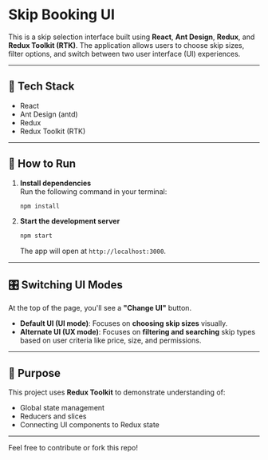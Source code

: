 # Skip Booking UI

This is a skip selection interface built using **React**, **Ant Design**, **Redux**, and **Redux Toolkit (RTK)**. The application allows users to choose skip sizes, filter options, and switch between two user interface (UI) experiences.

---

## 🧰 Tech Stack

- React
- Ant Design (antd)
- Redux
- Redux Toolkit (RTK)

---

## 🚀 How to Run

1. **Install dependencies**  
   Run the following command in your terminal:

   ```bash
   npm install
   ```

2. **Start the development server**

   ```bash
   npm start
   ```

   The app will open at `http://localhost:3000`.

---

## 🎛 Switching UI Modes

At the top of the page, you'll see a **"Change UI"** button.

- **Default UI (UI mode)**: Focuses on **choosing skip sizes** visually.
- **Alternate UI (UX mode)**: Focuses on **filtering and searching** skip types based on user criteria like price, size, and permissions.

---

## 🎯 Purpose

This project uses **Redux Toolkit** to demonstrate understanding of:

- Global state management
- Reducers and slices
- Connecting UI components to Redux state

---

Feel free to contribute or fork this repo!